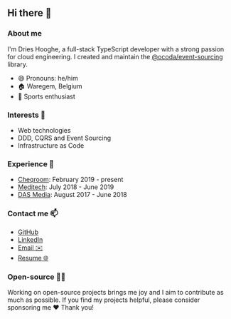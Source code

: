 ## Hi there 👋

### About me
I'm Dries Hooghe, a full-stack TypeScript developer with a strong passion for cloud engineering.
I created and maintain the [@ocoda/event-sourcing](https://github.com/ocoda/event-sourcing) library.

- :smile: Pronouns: he/him
- :house: Waregem, Belgium
- :bicyclist: Sports enthusiast

### Interests :seedling:
- Web technologies
- DDD, CQRS and Event Sourcing
- Infrastructure as Code

### Experience :office:
- <a href="https://cheqroom.com" target="_blank">Cheqroom</a>: February 2019 - present
- <a href="https://www.meditech-pharma.com" target="_blank">Meditech</a>: July 2018 - June 2019
- <a href="https://www.dasmedia.be" target="_blank">DAS Media</a>: August 2017 - June 2018

### Contact me :mailbox:
- [GitHub](https://github.com/drieshooghe)
- [LinkedIn](https://www.linkedin.com/in/drieshooghe)
- [Email ✉️](mailto:dries.hooghe@gmail.com)
- [Resume 🌐](https://www.drieshooghe.com)

### Open-source 👐🏻
Working on open-source projects brings me joy and I aim to contribute as much as possible. If you find my projects helpful, please consider sponsoring me ❤️ Thank you!
